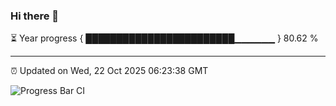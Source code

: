 ### Hi there 👋

⏳ Year progress { ████████████████████████▁▁▁▁▁▁ } 80.62 %

---

⏰ Updated on Wed, 22 Oct 2025 06:23:38 GMT

![Progress Bar CI](https://github.com/liununu/liununu/workflows/Progress%20Bar%20CI/badge.svg)

